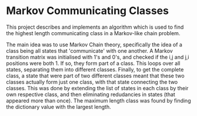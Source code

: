 # Markov Communicating Classes
This project describes and implements an algorithm which is used to find the highest length communicating class in a Markov-like chain problem.

The main idea was to use Markov Chain theory, specifically the idea of a class being all states that 'communicate' with one another.
A Markov transition matrix was initialised with 1's and 0's, and checked if the i,j and j,i positions were both 1. If so, they form part of a class. This loops over all states, separating them into different classes. Finally, to get the complete class, a state that were part of two different classes meant that these two classes actually form just one class, with that state connecting the two classes. This was done by extending the list of states in each class by their own respective class, and then eliminating redudancies in states (that appeared more than once). The maximum length class was found by finding the dictionary value with the largest length.
